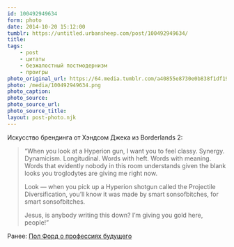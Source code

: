```yaml
---
id: 100492949634
form: photo
date: 2014-10-20 15:12:00
tumblr: https://untitled.urbansheep.com/post/100492949634/
title:
tags:
    - post
    - цитаты
    - безжалостный постмодернизм
    - проигры
photo_original_url: https://64.media.tumblr.com/a40855e8730e0b838f1df19d4b436a2d/tumblr_ndqptenqjD1qz4wzio1_1280.png
photo: /media/100492949634.png
photo_caption: 
photo_source:
photo_source_url:
photo_source_title:
layout: post-photo.njk
---
```


<p>Искусство брендинга от Хэндсом Джека из Borderlands 2:</p>

<blockquote>
  <p>“When you look at a Hyperion gun, I want you to feel classy. Synergy. Dynamicism. Longitudinal. Words with heft. Words with meaning. Words that evidently nobody in this room understands given the blank looks you troglodytes are giving me right now.</p>
  
  <p>Look — when you pick up a Hyperion shotgun called the Projectile Diversification, you’ll know it was made by smart sonsofbitches, for smart sonsofbitches.</p>
  
  <p>Jesus, is anybody writing this down? I’m giving you gold here, people!”</p>
</blockquote>

<p>Ранее: <a href="http://untitled.urbansheep.com/post/87302227279">Пол Форд о профессиях будущего</a></p>

